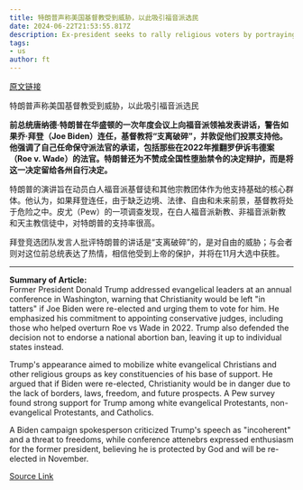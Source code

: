 ```yaml
---
title: 特朗普声称美国基督教受到威胁，以此吸引福音派选民
date: 2024-06-22T21:53:55.817Z
description: Ex-president seeks to rally religious voters by portraying himself as a persecuted defender of the faith
tags: 
- us
author: ft
---
```


[原文链接](https://ft.com/content/23d4aac7-7f04-486e-8e8c-041b216e9292)

特朗普声称美国基督教受到威胁，以此吸引福音派选民

**前总统唐纳德·特朗普在华盛顿的一次年度会议上向福音派领袖发表讲话，警告如果乔·拜登（Joe Biden）连任，基督教将“支离破碎”，并敦促他们投票支持他。他强调了自己任命保守派法官的承诺，包括那些在2022年推翻罗伊诉韦德案（Roe v. Wade）的法官。特朗普还为不赞成全国性堕胎禁令的决定辩护，而是将这一决定留给各州自行决定。**

特朗普的演讲旨在动员白人福音派基督徒和其他宗教团体作为他支持基础的核心群体。他认为，如果拜登连任，由于缺乏边境、法律、自由和未来前景，基督教将处于危险之中。皮尤（Pew）的一项调查发现，在白人福音派新教、非福音派新教和天主教信徒中，对特朗普的支持率很高。

拜登竞选团队发言人批评特朗普的讲话是“支离破碎”的，是对自由的威胁；与会者则对这位前总统表达了热情，相信他受到上帝的保护，并将在11月大选中获胜。

---

 **Summary of Article:**  
Former President Donald Trump addressed evangelical leaders at an annual conference in Washington, warning that Christianity would be left "in tatters" if Joe Biden were re-elected and urging them to vote for him. He emphasized his commitment to appointing conservative judges, including those who helped overturn Roe vs Wade in 2022. Trump also defended the decision not to endorse a national abortion ban, leaving it up to individual states instead.

Trump's appearance aimed to mobilize white evangelical Christians and other religious groups as key constituencies of his base of support. He argued that if Biden were re-elected, Christianity would be in danger due to the lack of borders, laws, freedom, and future prospects. A Pew survey found strong support for Trump among white evangelical Protestants, non-evangelical Protestants, and Catholics.

A Biden campaign spokesperson criticized Trump's speech as "incoherent" and a threat to freedoms, while conference attenebrs expressed enthusiasm for the former president, believing he is protected by God and will be re-elected in November.

[Source Link](https://ft.com/content/23d4aac7-7f04-486e-8e8c-041b216e9292)

